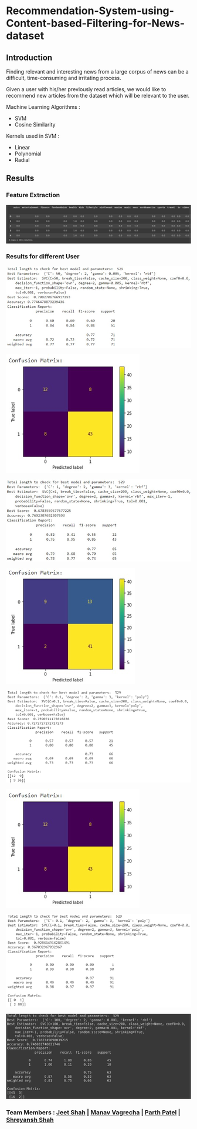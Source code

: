 # Recommendation-System-using-Content-based-Filtering-for-News-dataset

## Introduction
Finding relevant and interesting news from a large corpus of news can be a difficult, time-consuming and irritating process.

Given a user with his/her previously read articles, we would like to recommend new articles from the dataset which will be relevant to the user.

Machine Learning Algorithms :

- SVM
- Cosine Similarity

Kernels used in SVM :

- Linear
- Polynomial
- Radial

## Results

### Feature Extraction
![alt text](https://github.com/caped-crusader16/CSE523-Machine-Learning-Team-Gryffindor/blob/main/Results/Feature_extraction.png)

### Results for different User

![alt text](https://github.com/caped-crusader16/CSE523-Machine-Learning-Team-Gryffindor/blob/main/Results/User4_log.jpg)

![alt text](https://github.com/caped-crusader16/CSE523-Machine-Learning-Team-Gryffindor/blob/main/Results/User4_cm.jpg)

![alt text](https://github.com/caped-crusader16/CSE523-Machine-Learning-Team-Gryffindor/blob/main/Results/User5_log.jpg)

![alt text](https://github.com/caped-crusader16/CSE523-Machine-Learning-Team-Gryffindor/blob/main/Results/User5_cm.jpg)

![alt text](https://github.com/caped-crusader16/CSE523-Machine-Learning-Team-Gryffindor/blob/main/Results/results_for_User-1.png)

![alt text](https://github.com/caped-crusader16/CSE523-Machine-Learning-Team-Gryffindor/blob/main/Results/User1_cm.jpg)

![alt text](https://github.com/caped-crusader16/CSE523-Machine-Learning-Team-Gryffindor/blob/main/Results/results_for_User-2.png)

![alt text](https://github.com/caped-crusader16/CSE523-Machine-Learning-Team-Gryffindor/blob/main/Results/results_for_User-3.png)

### Team Members : [Jeet Shah](https://github.com/jds311) | [Manav Vagrecha](https://github.com/caped-crusader16) | [Parth Patel](https://github.com/parth-27) | [Shreyansh Shah](https://github.com/shreyanshshah27)

